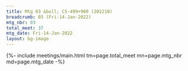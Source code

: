 ```yaml
---
title: Mtg 03 &bull; CS-499+900 (202210)
breadcrumb: 03 (Fri-14-Jan-2022)
mtg_nbr: 03
total_meet: 37
mtg_date: Fri-14-Jan-2022
layout: bg-image
---
```


{%- include meetings/main.html
    tm=page.total_meet
    mn=page.mtg_nbr
    md=page.mtg_date
-%}
